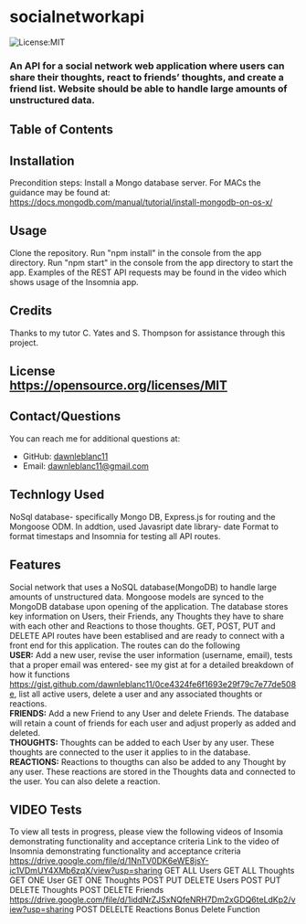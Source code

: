 # socialnetworkapi

  ![License:MIT](https://img.shields.io/badge/License-MIT-yellow.svg)

  ### An API for a social network web application where users can share their thoughts, react to friends’ thoughts, and create a friend list.  Website should be able to handle large amounts of unstructured data.
  ## Table of Contents
    
  ## Installation
  Precondition steps: Install a Mongo database server. For MACs the guidance may be found at: https://docs.mongodb.com/manual/tutorial/install-mongodb-on-os-x/
  
  ## Usage 
  Clone the repository.  Run "npm install" in the console from the app directory. Run "npm start" in the console from the app directory to start the app. Examples of the REST API requests may be found in the video which shows usage of the Insomnia app.
  
  ## Credits
   Thanks to my tutor C. Yates and S. Thompson for assistance through this project.
##
## License <br>https://opensource.org/licenses/MIT
  ## Contact/Questions
  You can reach me for additional questions at:
  * GitHub: [dawnleblanc11](https://github.com/https://github.com/dawnleblanc11/socialnetworkapi)
  * Email: dawnleblanc11@gmail.com
## Technlogy Used <br> 
  NoSql database- specifically Mongo DB, Express.js for routing and the Mongoose ODM.  In addtion, used Javasript date library- date Format to format timestaps and Insomnia for testing all API routes.
  ## Features
  Social network that uses a NoSQL database(MongoDB) to handle large amounts of unstructured data.
  Mongoose models are synced to the MongoDB database upon opening of the application.  The database stores key information on Users, their Friends, any Thoughts they have to share with each other and Reactions to those thoughts. GET, POST, PUT and DELETE API routes have been establised and are ready to connect with a front end for this application.  The routes can do the following
  <br>**USER:**
  Add a new user, revise the user information (username, email), tests that a proper email was entered- see my gist at for a detailed breakdown of how it functions https://gist.github.com/dawnleblanc11/0ce4324fe6f1693e29f79c7e77de508e, list all active users, delete a user and any associated thoughts or reactions.
  <br>**FRIENDS:**
  Add a new Friend to any User and delete Friends.  The database will retain a count of friends for each user and adjust properly as added and deleted.
  <br>**THOUGHTS:**
  Thoughts can be added to each User by any user.  These thoughts are connected to the user it applies to in the database.
  <br>**REACTIONS:**
  Reactions to thougths can also be added to any Thought by any user.  These reactions are stored in the Thoughts data and connected to the user.  You can also delete a reaction.
  
  ## VIDEO Tests
To view all tests in progress, please view the following videos of Insomia demonstrating functionality and acceptance criteria
Link to the video of Insomnia demonstrating functionality and acceptance criteria
https://drive.google.com/file/d/1NnTV0DK6eWE8jsY-ic1VDmUY4XMb6zqX/view?usp=sharing
GET ALL Users
GET ALL Thoughts
GET ONE User
GET ONE Thoughts
POST PUT DELETE Users
POST PUT DELETE Thoughts
POST DELETE Friends
https://drive.google.com/file/d/1iddNrZJSxNQfeNRH7Dm2xGDQ6teLdKp2/view?usp=sharing
POST DELELTE Reactions 
Bonus Delete Function
